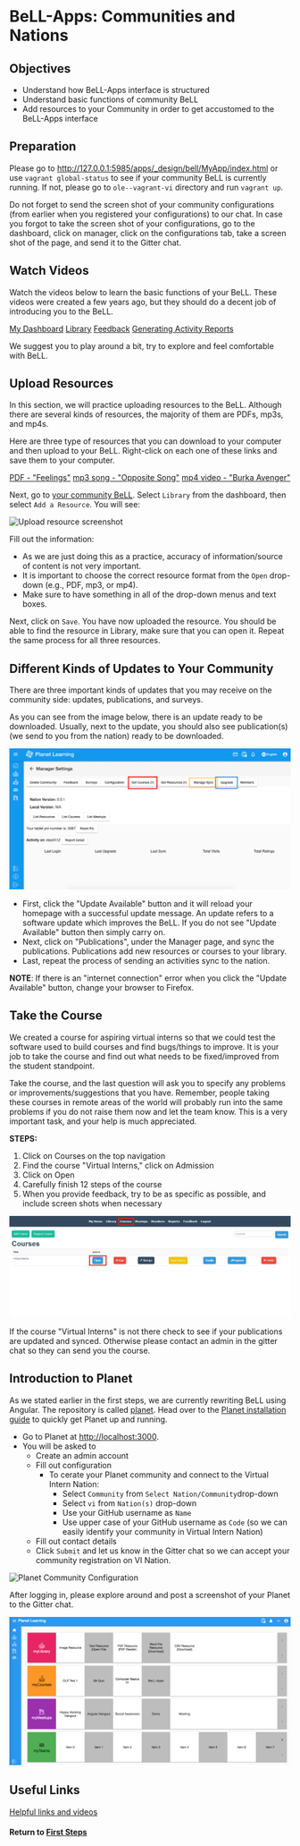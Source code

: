 # BeLL-Apps: Communities and Nations

## Objectives

* Understand how BeLL-Apps interface is structured
* Understand basic functions of community BeLL
* Add resources to your Community in order to get accustomed to the BeLL-Apps interface

## Preparation
Please go to http://127.0.0.1:5985/apps/_design/bell/MyApp/index.html or use `vagrant global-status` to see if your community BeLL is currently running. If not, please go to `ole--vagrant-vi` directory and run `vagrant up`.

Do not forget to send the screen shot of your community configurations (from earlier when you registered your configurations) to our chat. In case you forgot to take the screen shot of your configurations, go to the dashboard, click on manager, click on the configurations tab, take a screen shot of the page, and send it to the Gitter chat.

## Watch Videos

Watch the videos below to learn the basic functions of your BeLL. These videos were created a few years ago, but they should do a decent job of introducing you to the BeLL.

[My Dashboard](movies/vi-mydashboard.mp4)
[Library](movies/vi-library.mp4)
[Feedback](movies/vi-feedback.mp4)
[Generating Activity Reports](movies/vi-generatingactivityreports.mp4)

We suggest you to play around a bit, try to explore and feel comfortable with BeLL.

## Upload Resources

In this section, we will practice uploading resources to the BeLL. Although there are several kinds of resources, the majority of them are PDFs, mp3s, and mp4s.

Here are three type of resources that you can download to your computer and then upload to your BeLL. Right-click on each one of these links and save them to your computer.

[PDF - "Feelings"](pdf/vi-feelings.pdf)
[mp3 song - "Opposite Song"](music/vi-oppositesong.mp3)
[mp4 video - "Burka Avenger"](movies/vi-burkaavenger.mp4)

Next, go to [your community BeLL](http://127.0.0.1:5985/apps/_design/bell/MyApp/index.html). Select `Library` from the dashboard, then select `Add a Resource`. You will see:

![Upload resource screenshot](images/vi-add-new-resource.png)

Fill out the information:

- As we are just doing this as a practice, accuracy of information/source of content is not very important.
- It is important to choose the correct resource format from the `Open` drop-down (e.g., PDF, mp3, or mp4).
- Make sure to have something in all of the drop-down menus and text boxes.

Next, click on `Save`. You have now uploaded the resource. You should be able to find the resource in Library, make sure that you can open it. Repeat the same process for all three resources.

## Different Kinds of Updates to Your Community

There are three important kinds of updates that you may receive on the community side: updates, publications, and surveys. 

As you can see from the image below, there is an update ready to be downloaded. Usually, next to the update, you should also see publication(s) (we send to you from the nation) ready to be downloaded.

![Update from the nation](images/vi-update-publication.png "Dashboard in your localhost")

- First, click the "Update Available" button and it will reload your homepage with a successful update message. An update refers to a software update which improves the BeLL. If you do not see "Update Available" button then simply carry on.
- Next, click on "Publications", under the Manager page, and sync the publications. Publications add new resources or courses to your library.
- Last, repeat the process of sending an activities sync to the nation.

**NOTE**: If there is an "internet connection" error when you click the "Update Available" button, change your browser to Firefox.

## Take the Course

We created a course for aspiring virtual interns so that we could test the software used to build courses and find bugs/things to improve. It is your job to take the course and find out what needs to be fixed/improved from the student standpoint.

Take the course, and the last question will ask you to specify any problems or improvements/suggestions that you have. Remember, people taking these courses in remote areas of the world will probably run into the same problems if you do not raise them now and let the team know. This is a very important task, and your help is much appreciated.

**STEPS:**
1. Click on Courses on the top navigation
2. Find the course "Virtual Interns," click on Admission
3. Click on Open
4. Carefully finish 12 steps of the course
5. When you provide feedback, try to be as specific as possible, and include screen shots when necessary

![Take the Course](images/vi-take-the-course.png)

If the course "Virtual Interns" is not there check to see if your publications are updated and synced. Otherwise please contact an admin in the gitter chat so they can send you the course.

## Introduction to Planet

As we stated earlier in the first steps, we are currently rewriting BeLL using Angular. The repository is called [planet](https://github.com/ole-vi/planet). Head over to the [Planet installation guide](#!pages/robots/rbts-angular.md#Installation) to quickly get Planet up and running.

- Go to Planet at <http://localhost:3000>.
- You will be asked to
    - Create an admin account
    - Fill out configuration
      - To cerate your Planet community and connect to the Virtual Intern Nation:
        - Select `Community` from `Select Nation/Community`drop-down
        - Select `vi` from `Nation(s)` drop-down
        - Use your GitHub username as `Name`
        - Use upper case of your GitHub username as `Code` (so we can easily identify your community in Virtual Intern Nation)
    - Fill out contact details
    - Click `Submit` and let us know in the Gitter chat so we can accept your community registration on VI Nation.

![Planet Community Configuration](images/vi-planet-configuration.png)

After logging in, please explore around and post a screenshot of your Planet to the Gitter chat.

![Planet UI Screenshot](images/vi-planet-ui-screenshot.png)

## Useful Links

[Helpful links and videos](vi-faq.md#Helpful_Links)

#### Return to [First Steps](vi-first-steps.md#Step_4_-_BeLL-Apps_Tutorial)
